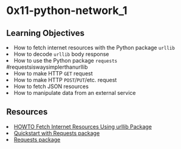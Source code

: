 # 0x11-python-network_1

## Learning Objectives
<li>How to fetch internet resources with the Python package <code>urllib</code></li>
<li>How to decode <code>urllib</code> body response</li>
<li>How to use the Python package <code>requests</code> #requestsiswaysimplerthanurllib</li>
<li>How to make HTTP <code>GET</code> request </li>
<li>How to make HTTP <code>POST</code>/<code>PUT</code>/etc. request</li>
<li>How to fetch JSON resources</li>
<li>How to manipulate data from an external service</li>

## Resources
<li><a href="/rltoken/KoRrs5dVWsb-B82e-M1TQQ" target="_blank" title="HOWTO Fetch Internet Resources Using urllib Package">HOWTO Fetch Internet Resources Using urllib Package</a> </li>
<li><a href="/rltoken/OGcRGPr7TSWtzypDd0ZibQ" target="_blank" title="Quickstart with Requests package">Quickstart with Requests package</a> </li>
<li><a href="/rltoken/dUNaNQrV2bMSstILitQbXQ" target="_blank" title="Requests package">Requests package</a> </li>
